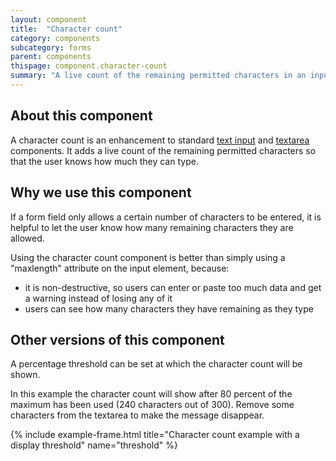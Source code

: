 ```yaml
---
layout: component
title:  "Character count"
category: components
subcategory: forms
parent: components
thispage: component.character-count
summary: "A live count of the remaining permitted characters in an input field"
---
```


## About this component

A character count is an enhancement to standard [text input](/components/text-input/) and [textarea](/components/textarea/) components. It adds a live count of the remaining permitted characters so that the user knows how much they can type.

## Why we use this component

If a form field only allows a certain number of characters to be entered, it is helpful to let the user know how many remaining characters they are allowed.

Using the character count component is better than simply using a "maxlength" attribute on the input element, because:

* it is non-destructive, so users can enter or paste too much data and get a warning instead of losing any of it
* users can see how many characters they have remaining as they type

## Other versions of this component

A percentage threshold can be set at which the character count will be shown.

In this example the character count will show after 80 percent of the maximum has been used (240 characters out of 300). Remove some characters from the textarea to make the message disappear.

{% include example-frame.html title="Character count example with a display threshold" name="threshold" %}
